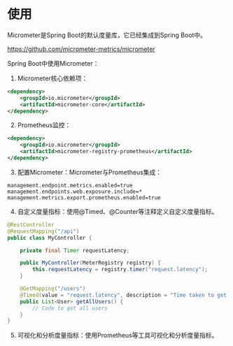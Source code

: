 # 使用

Micrometer是Spring Boot的默认度量库，它已经集成到Spring Boot中。

https://github.com/micrometer-metrics/micrometer

Spring Boot中使用Micrometer：

1. Micrometer核心依赖项：

```xml
<dependency>
    <groupId>io.micrometer</groupId>
    <artifactId>micrometer-core</artifactId>
</dependency>
```

2. Prometheus监控：

```xml
<dependency>
    <groupId>io.micrometer</groupId>
    <artifactId>micrometer-registry-prometheus</artifactId>
</dependency>
```

3. 配置Micrometer：Micrometer与Prometheus集成：

```properties
management.endpoint.metrics.enabled=true
management.endpoints.web.exposure.include=*
management.metrics.export.prometheus.enabled=true
```

4. 自定义度量指标：使用@Timed、@Counter等注释定义自定义度量指标。

```java
@RestController
@RequestMapping("/api")
public class MyController {

    private final Timer requestLatency;

    public MyController(MeterRegistry registry) {
        this.requestLatency = registry.timer("request.latency");
    }

    @GetMapping("/users")
    @Timed(value = "request.latency", description = "Time taken to get all users")
    public List<User> getAllUsers() {
        // Code to get all users
    }
}
```

5. 可视化和分析度量指标：使用Prometheus等工具可视化和分析度量指标。

